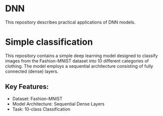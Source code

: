 # DNN

This repository describes practical applications of DNN models.

# Simple classification

This repository contains a simple deep learning model designed to classify images from the Fashion-MNIST dataset into 10 different categories of clothing. The model employs a sequential architecture consisting of fully connected (dense) layers.

## Key Features:
+ Dataset: Fashion-MNIST
+ Model Architecture: Sequential Dense Layers
+ Task: 10-class Classification

